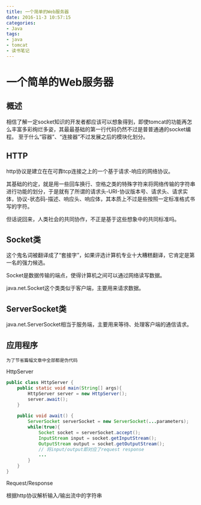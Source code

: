 ```yaml
---
title: 一个简单的Web服务器
date: 2016-11-3 10:57:15
categories: 
- Java
tags:
- java
- tomcat
- 读书笔记
---
```


# 一个简单的Web服务器

## 概述

相信了解一定socket知识的开发者都应该可以想象得到，即使tomcat的功能再怎么丰富多彩绚烂多姿，其最最基础的第一行代码仍然不过是普普通通的socket编程。
至于什么“容器”、“连接器”不过发展之后的模块化划分。

## HTTP

http协议是建立在在可靠tcp连接之上的一个基于请求-响应的网络协议。

其基础的约定，就是用一些回车换行、空格之类的特殊字符来将网络传输的字符串进行功能的划分，于是就有了所谓的请求头-URI-协议版本号、请求头、请求实体，协议-状态码-描述、响应头、响应体，其本质上不过是些按照一定标准格式书写的字符。

但话说回来，人类社会的共同协作，不正是基于这些想象中的共同标准吗。

## Socket类

这个鬼名词被翻译成了“套接字”，如果评选计算机专业十大糟糕翻译，它肯定是第一名的强力候选。

Socket是数据传输的端点，使得计算机之间可以通过网络读写数据。

java.net.Socket这个类类似于客户端，主要用来请求数据。

## ServerSocket类

java.net.ServerSocket相当于服务端，主要用来等待、处理客户端的通信请求。

## 应用程序

`为了节省篇幅文章中全部都是伪代码`

HttpServer
```java
public class HttpServer {
    public static void main(String[] args){
        HttpServer server = new HttpServer();
        server.await();
    }
    
    public void await() {
        ServerSocket serverSocket = new ServerSocket(...parameters);
        while(true){
            Socket socket = serverSocket.accept();
            InputStream input = socket.getInputStream();
            OutputStream output = socket.getOutputStream();
            // 将input/output即对应了request response
            ...
        }
    }
}
```

Request/Response

根据http协议解析输入/输出流中的字符串


